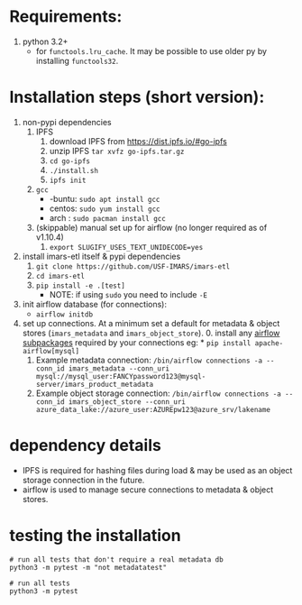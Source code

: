 # Requirements:
1. python 3.2+
    * for `functools.lru_cache`. It may be possible to use older py by installing `functools32`.

# Installation steps (short version):
1. non-pypi dependencies
    1. IPFS
        1. download IPFS from https://dist.ipfs.io/#go-ipfs
        2. unzip IPFS `tar xvfz go-ipfs.tar.gz`
        3. `cd go-ipfs`
        4. `./install.sh`
        5. `ipfs init`
    2. `gcc`
        * -buntu: `sudo apt install gcc`
        * centos: `sudo yum install gcc`
        * arch  : `sudo pacman install gcc`
    3. (skippable) manual set up for airflow (no longer required as of v1.10.4)
        1. `export SLUGIFY_USES_TEXT_UNIDECODE=yes`
2. install imars-etl itself & pypi dependencies
    1. `git clone https://github.com/USF-IMARS/imars-etl`
    2. `cd imars-etl`
    3. `pip install -e .[test]`
        * NOTE: if using `sudo` you need to include `-E`
3. init airflow database (for connections):
    * `airflow initdb`
4. set up connections. At a minimum set a default for metadata & object stores (`imars_metadata` and `imars_object_store`).
    0. install any [airflow subpackages](https://airflow.readthedocs.io/en/stable/installation.html) required by your connections eg:
        * `pip install apache-airflow[mysql]`
    1. Example metadata connection: `/bin/airflow connections -a --conn_id imars_metadata --conn_uri mysql://mysql_user:FANCYpassword123@mysql-server/imars_product_metadata`
    2. Example object storage connection: `/bin/airflow connections -a --conn_id imars_object_store --conn_uri azure_data_lake://azure_user:AZUREpw123@azure_srv/lakename`

# dependency details
* IPFS is required for hashing files during load & may be used as an object
    storage connection in the future.
* airflow is used to manage secure connections to metadata & object stores.

# testing the installation
```
# run all tests that don't require a real metadata db
python3 -m pytest -m "not metadatatest"

# run all tests
python3 -m pytest
```
